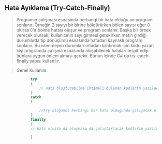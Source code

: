 ## Hata Ayıklama  (Try-Catch-Finally) ##
> Programın çalışması esnasında herhangi bir hata olduğu an program sonlanır. Örneğin 2 sayıyı bir birine böldürürken bölen sayısı eğer 0 olursa 0'a bölme hatası oluşur ve program sonlanır. Başka bir örnek verecek olursak; kullanıcının sayı girmesi gerekirken metin girdiği durumlarda tip dönüşümü esnasında hatadan kaynaklı program sonlanır. Bu istenmeyen durumları ortadan kaldırmak için kodu yazan kişi programda çalışma esnasında oluşabilecek hataları tespit edip bunlara uygun önlem alması gerekir.  Bunun içinde C# da try-catch-finally yapısı kullanılır.


> Genel Kullanım

```csharp
            try
            {
                // Hata oluşturabilme ihtimali bulunan kodların yazılacağı blok
            }
            catch 
            {

                //try bloğunda herhangi bir hata olduğunda çalışacak olan kod bloğu
            }
            finally
            {
            // Hata oluşsa da oluşmasa da çalıştırlacak kodların yazılacağı  kod bloğu

            }
```

